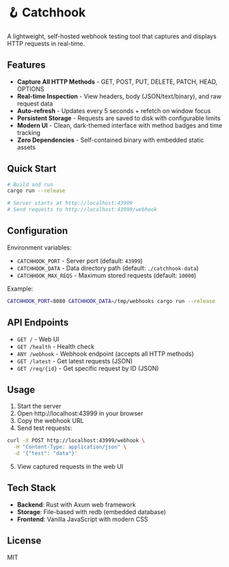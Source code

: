 # 🪝 Catchhook

A lightweight, self-hosted webhook testing tool that captures and displays HTTP requests in real-time.

## Features

- **Capture All HTTP Methods** - GET, POST, PUT, DELETE, PATCH, HEAD, OPTIONS
- **Real-time Inspection** - View headers, body (JSON/text/binary), and raw request data
- **Auto-refresh** - Updates every 5 seconds + refetch on window focus
- **Persistent Storage** - Requests are saved to disk with configurable limits
- **Modern UI** - Clean, dark-themed interface with method badges and time tracking
- **Zero Dependencies** - Self-contained binary with embedded static assets

## Quick Start

```bash
# Build and run
cargo run --release

# Server starts at http://localhost:43999
# Send requests to http://localhost:43999/webhook
```

## Configuration

Environment variables:

- `CATCHHOOK_PORT` - Server port (default: `43999`)
- `CATCHHOOK_DATA` - Data directory path (default: `./catchhook-data`)
- `CATCHHOOK_MAX_REQS` - Maximum stored requests (default: `10000`)

Example:

```bash
CATCHHOOK_PORT=8080 CATCHHOOK_DATA=/tmp/webhooks cargo run --release
```

## API Endpoints

- `GET /` - Web UI
- `GET /health` - Health check
- `ANY /webhook` - Webhook endpoint (accepts all HTTP methods)
- `GET /latest` - Get latest requests (JSON)
- `GET /req/{id}` - Get specific request by ID (JSON)

## Usage

1. Start the server
2. Open http://localhost:43999 in your browser
3. Copy the webhook URL
4. Send test requests:

```bash
curl -X POST http://localhost:43999/webhook \
  -H "Content-Type: application/json" \
  -d '{"test": "data"}'
```

5. View captured requests in the web UI

## Tech Stack

- **Backend**: Rust with Axum web framework
- **Storage**: File-based with redb (embedded database)
- **Frontend**: Vanilla JavaScript with modern CSS

## License

MIT
